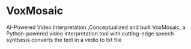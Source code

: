 # VoxMosaic
AI-Powered Video Interpretation ,Conceptualized and built VoxMosaic, a Python-powered video interpretation tool with cutting-edge speech synthesis
converts the text in a vedio to txt file
